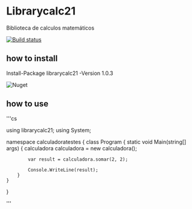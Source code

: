 # Librarycalc21
Biblioteca de calculos matemáticos 


[![Build status](https://ci.appveyor.com/api/projects/status/k331mrmxhh2ew72w/branch/master?svg=true)](https://ci.appveyor.com/project/yuri-lencio/librarycalc21-avrvd/branch/master)

## how to install
Install-Package librarycalc21 -Version 1.0.3

![Nuget](https://img.shields.io/nuget/dt/LibraryCalc21.svg)

## how to use

'''cs

using librarycalc21;
using System;

namespace calculadoratestes
{
    class Program
    {
        static void Main(string[] args)
        {
            calculadora calculadora = new calculadora();

            var result = calculadora.somar(2, 2);

            Console.WriteLine(result);
        }
    }
}

'''
